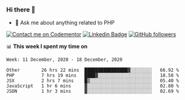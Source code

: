 ### Hi there 👋

<!--
**mustafaculban/mustafaculban** is a ✨ _special_ ✨ repository because its `README.md` (this file) appears on your GitHub profile.

Here are some ideas to get you started:

- 🌱 I’m currently learning ...
- 👯 I’m looking to collaborate on ...
- 🤔 I’m looking for help with ...
- 📫 How to reach me: ...
- 😄 Pronouns: ...
- ⚡ Fun fact: ...

-->
- 💬 Ask me about anything related to PHP

[![Contact me on Codementor](https://www.codementor.io/m-badges/karamusluk/book-session.svg)](https://www.codementor.io/@karamusluk?refer=badge)
[![Linkedin Badge](https://img.shields.io/badge/-Mustafa%20Culban-blue?style=social&logo=Linkedin&logoColor=blue&link=https://www.linkedin.com/in/mustafaculban/)](https://www.linkedin.com/in/mustafaculban/) 
[![GitHub followers](https://img.shields.io/github/followers/karamusluk?label=Follow&style=social)](https://github.com/karamusluk/?tab=follow)


📊 **This week I spent my time on**
<!--START_SECTION:waka-->
```text
Week: 11 December, 2020 - 18 December, 2020

Other        26 hrs 22 mins  ████████████████▓░░░░░░░░   66.92 % 
PHP          7 hrs 19 mins   ████▓░░░░░░░░░░░░░░░░░░░░   18.58 % 
JSX          2 hrs 7 mins    █▒░░░░░░░░░░░░░░░░░░░░░░░   05.40 % 
JavaScript   1 hr 6 mins     ▓░░░░░░░░░░░░░░░░░░░░░░░░   02.80 % 
JSON         1 hr 3 mins     ▓░░░░░░░░░░░░░░░░░░░░░░░░   02.69 % 
```
<!--END_SECTION:waka-->

